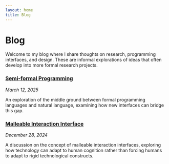 ```yaml
---
layout: home
title: Blog
---
```


# Blog

Welcome to my blog where I share thoughts on research, programming interfaces, and design. These are informal explorations of ideas that often develop into more formal research projects.

### <a href="/blog/semi-formal-programming" class="wiki-link">Semi-formal Programming</a>
*March 12, 2025*

An exploration of the middle ground between formal programming languages and natural language, examining how new interfaces can bridge this gap.

### <a href="/blog/malleable-interaction-interface" class="wiki-link">Malleable Interaction Interface</a>
*December 28, 2024*

A discussion on the concept of malleable interaction interfaces, exploring how technology can adapt to human cognition rather than forcing humans to adapt to rigid technological constructs.